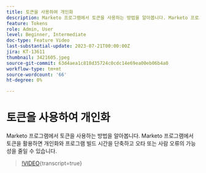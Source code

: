 ```yaml
---
title: 토큰을 사용하여 개인화
description: Marketo 프로그램에서 토큰을 사용하는 방법을 알아봅니다. Marketo 프로그램에서 토큰을 활용하면 개인화와 프로그램 빌드 시간을 단축하고 오타 또는 사람 오류의 가능성을 줄일 수 있습니다.
feature: Tokens
role: Admin, User
level: Beginner, Intermediate
doc-type: Feature Video
last-substantial-update: 2023-07-21T00:00:00Z
jira: KT-13611
thumbnail: 3421605.jpeg
source-git-commit: 63d4aea1c818d35724c0cdc14e69ea00eb06b4a0
workflow-type: tm+mt
source-wordcount: '66'
ht-degree: 0%

---
```



# 토큰을 사용하여 개인화

Marketo 프로그램에서 토큰을 사용하는 방법을 알아봅니다. Marketo 프로그램에서 토큰을 활용하면 개인화와 프로그램 빌드 시간을 단축하고 오타 또는 사람 오류의 가능성을 줄일 수 있습니다.

>[!VIDEO](https://video.tv.adobe.com/v/3421605/?learn=on){transcript=true}
